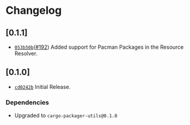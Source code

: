 # Changelog

## \[0.1.1]

- [`053b50b`](https://www.github.com/crabnebula-dev/cargo-packager/commit/053b50b4b92c769d00a5e8d27b0de5951c034b65)([#192](https://www.github.com/crabnebula-dev/cargo-packager/pull/192)) Added support for Pacman Packages in the Resource Resolver.

## \[0.1.0]

- [`cd0242b`](https://www.github.com/crabnebula-dev/cargo-packager/commit/cd0242b8a41b2f7ecb78dfbae04b3a2e1c72c931) Initial Release.

### Dependencies

- Upgraded to `cargo-packager-utils@0.1.0`
